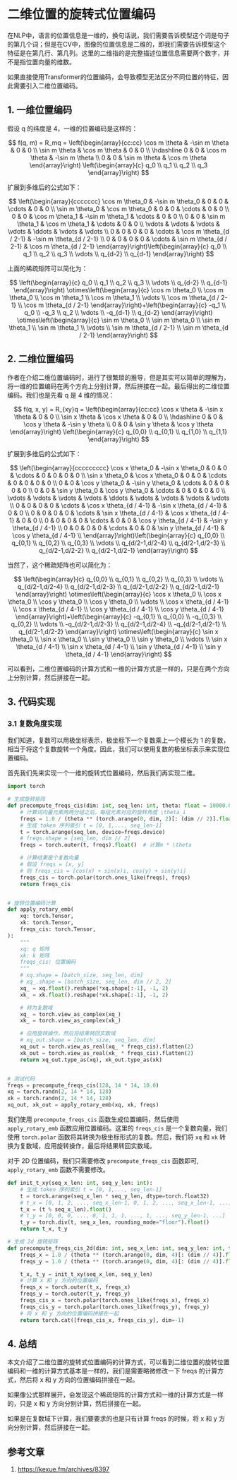 # 二维位置的旋转式位置编码


在NLP中，语言的位置信息是一维的，换句话说，我们需要告诉模型这个词是句子的第几个词；但是在CV中，图像的位置信息是二维的，即我们需要告诉模型这个特征是在第几行、第几列。这里的二维指的是完整描述位置信息需要两个数字，并不是指位置向量的维数。

如果直接使用Transformer的位置编码，会导致模型无法区分不同位置的特征，因此需要引入二维位置编码。

## 1. 一维位置编码

假设 q 的纬度是 4，一维的位置编码是这样的：

$$
f(q, m) = R_mq = \left(\begin{array}{cc:cc}
\cos m \theta & -\sin m \theta & 0 & 0 \\
\sin m \theta & \cos m \theta & 0 & 0 \\
\hdashline 0 & 0 & \cos m \theta & -\sin m \theta \\
0 & 0 & \sin m \theta & \cos m \theta
\end{array}\right) \left(\begin{array}{c} q_0 \\ q_1 \\ q_2 \\ q_3 \end{array}\right)
$$

扩展到多维后的公式如下：

$$
\left(\begin{array}{ccccccc}
\cos m \theta_0 & -\sin m \theta_0 & 0 & 0 & \cdots & 0 & 0 \\
\sin m \theta_0 & \cos m \theta_0 & 0 & 0 & \cdots & 0 & 0 \\
0 & 0 & \cos m \theta_1 & -\sin m \theta_1 & \cdots & 0 & 0 \\
0 & 0 & \sin m \theta_1 & \cos m \theta_1 & \cdots & 0 & 0 \\
\vdots & \vdots & \vdots & \vdots & \ddots & \vdots & \vdots \\
0 & 0 & 0 & 0 & \cdots & \cos m \theta_{d / 2-1} & -\sin m \theta_{d / 2-1} \\
0 & 0 & 0 & 0 & \cdots & \sin m \theta_{d / 2-1} & \cos m \theta_{d / 2-1}
\end{array}\right)\left(\begin{array}{c}
q_0 \\
q_1 \\
q_2 \\
q_3 \\
\vdots \\
q_{d-2} \\
q_{d-1}
\end{array}\right)
$$

上面的稀疏矩阵可以简化为：


$$
\left(\begin{array}{c}
q_0 \\
q_1 \\
q_2 \\
q_3 \\
\vdots \\
q_{d-2} \\
q_{d-1}
\end{array}\right) \otimes\left(\begin{array}{c}
\cos m \theta_0 \\
\cos m \theta_0 \\
\cos m \theta_1 \\
\cos m \theta_1 \\
\vdots \\
\cos m \theta_{d / 2-1} \\
\cos m \theta_{d / 2-1}
\end{array}\right)+\left(\begin{array}{c}
-q_1 \\
q_0 \\
-q_3 \\
q_2 \\
\vdots \\
-q_{d-1} \\
q_{d-2}
\end{array}\right) \otimes\left(\begin{array}{c}
\sin m \theta_0 \\
\sin m \theta_0 \\
\sin m \theta_1 \\
\sin m \theta_1 \\
\vdots \\
\sin m \theta_{d / 2-1} \\
\sin m \theta_{d / 2-1}
\end{array}\right)
$$

## 2. 二维位置编码

作者在介绍二维位置编码时，进行了很繁琐的推导，但是其实可以简单的理解为，将一维的位置编码在两个方向上分别计算，然后拼接在一起。最后得出的二维位置编码。我们也是先看 q 是 4 维的情况：

$$
f(q, x, y) = R_{xy}q = \left(\begin{array}{cc:cc}
\cos x \theta & -\sin x \theta & 0 & 0 \\
\sin x \theta & \cos x \theta & 0 & 0 \\
\hdashline 0 & 0 & \cos y \theta & -\sin y \theta \\
0 & 0 & \sin y \theta & \cos y \theta
\end{array}\right) \left(\begin{array}{c} q_{0,0} \\ q_{0,1} \\ q_{1,0} \\ q_{1,1} \end{array}\right)
$$

扩展到多维后的公式如下：

$$
\left(\begin{array}{ccccccccc}
\cos x \theta_0 & -\sin x \theta_0 & 0 & 0 & \cdots & 0 & 0 & 0 & 0 \\
\sin x \theta_0 & \cos x \theta_0 & 0 & 0 & \cdots & 0 & 0 & 0 & 0 \\
0 & 0 & \cos y \theta_0 & -\sin y \theta_0 & \cdots & 0 & 0 & 0 & 0 \\
0 & 0 & \sin y \theta_0 & \cos y \theta_0 & \cdots & 0 & 0 & 0 & 0 \\
\vdots & \vdots & \vdots & \vdots & \ddots & \vdots & \vdots & \vdots & \vdots \\
0 & 0 & 0 & 0 & \cdots & \cos x \theta_{d / 4-1} & -\sin x \theta_{d / 4-1} & 0 & 0 \\
0 & 0 & 0 & 0 & \cdots & \sin x \theta_{d / 4-1} & \cos x \theta_{d / 4-1} & 0 & 0 \\
0 & 0 & 0 & 0 & \cdots & 0 & 0 & \cos y \theta_{d / 4-1} & -\sin y \theta_{d / 4-1} \\
0 & 0 & 0 & 0 & \cdots & 0 & 0 & \sin y \theta_{d / 4-1} & \cos y \theta_{d / 4-1} \\
\end{array}\right)\left(\begin{array}{c}
q_{0,0} \\
q_{0,1} \\
q_{0,2} \\
q_{0,3} \\
\vdots \\
q_{d/2-1,d/2-4} \\
q_{d/2-1,d/2-3} \\
q_{d/2-1,d/2-2} \\
q_{d/2-1,d/2-1}
\end{array}\right)
$$

当然了，这个稀疏矩阵也可以简化为：

$$
\left(\begin{array}{c}
q_{0,0} \\
q_{0,1} \\
q_{0,2} \\
q_{0,3} \\
\vdots \\
q_{d/2-1,d/2-4} \\
q_{d/2-1,d/2-3} \\
q_{d/2-1,d/2-2} \\
q_{d/2-1,d/2-1}
\end{array}\right) \otimes\left(\begin{array}{c}
\cos x \theta_0 \\
\cos x \theta_0 \\
\cos y \theta_0 \\
\cos y \theta_0 \\
\vdots \\
\cos x \theta_{d / 4-1} \\
\cos x \theta_{d / 4-1} \\
\cos y \theta_{d / 4-1} \\
\cos y \theta_{d / 4-1}
\end{array}\right)+\left(\begin{array}{c}
-q_{0,1} \\
q_{0,0} \\
-q_{0,3} \\
q_{0,2} \\
\vdots \\
-q_{d/2-1,d/2-3} \\
q_{d/2-1,d/2-4} \\
-q_{d/2-1,d/2-1} \\
q_{d/2-1,d/2-2}
\end{array}\right) \otimes\left(\begin{array}{c}
\sin x \theta_0 \\
\sin x \theta_0 \\
\sin y \theta_0 \\
\sin y \theta_0 \\
\vdots \\
\sin x \theta_{d / 4-1} \\
\sin x \theta_{d / 4-1} \\
\sin y \theta_{d / 4-1} \\
\sin y \theta_{d / 4-1}
\end{array}\right)
$$

可以看到，二维位置编码的计算方式和一维的计算方式是一样的，只是在两个方向上分别计算，然后拼接在一起。

## 3. 代码实现

### 3.1 复数角度实现

我们知道，复数可以用极坐标表示，极坐标下一个复数乘上一个模长为 1 的复数，相当于将这个复数旋转一个角度。因此，我们可以使用复数的极坐标表示来实现位置编码。

首先我们先来实现一个一维的旋转式位置编码，然后我们再实现二维。

```python
import torch

# 生成旋转矩阵
def precompute_freqs_cis(dim: int, seq_len: int, theta: float = 10000.0):
    # 计算词向量元素两两分组之后，每组元素对应的旋转角度 \theta_i
    freqs = 1.0 / (theta ** (torch.arange(0, dim, 2)[: (dim // 2)].float() / dim))
    # 生成 token 序列索引 t = [0, 1,..., seq_len-1]
    t = torch.arange(seq_len, device=freqs.device)
    # freqs.shape = [seq_len, dim // 2]
    freqs = torch.outer(t, freqs).float()  # 计算m * \theta

    # 计算结果是个复数向量
    # 假设 freqs = [x, y]
    # 则 freqs_cis = [cos(x) + sin(x)i, cos(y) + sin(y)i]
    freqs_cis = torch.polar(torch.ones_like(freqs), freqs)
    return freqs_cis


# 旋转位置编码计算
def apply_rotary_emb(
    xq: torch.Tensor,
    xk: torch.Tensor,
    freqs_cis: torch.Tensor,
):
    """
    xq: q 矩阵
    xk: k 矩阵
    freqs_cis: 位置编码
    """
    # xq.shape = [batch_size, seq_len, dim]
    # xq_.shape = [batch_size, seq_len, dim // 2, 2]
    xq_ = xq.float().reshape(*xq.shape[:-1], -1, 2)
    xk_ = xk.float().reshape(*xk.shape[:-1], -1, 2)

    # 转为复数域
    xq_ = torch.view_as_complex(xq_)
    xk_ = torch.view_as_complex(xk_)

    # 应用旋转操作，然后将结果转回实数域
    # xq_out.shape = [batch_size, seq_len, dim]
    xq_out = torch.view_as_real(xq_ * freqs_cis).flatten(2)
    xk_out = torch.view_as_real(xk_ * freqs_cis).flatten(2)
    return xq_out.type_as(xq), xk_out.type_as(xk)


# 测试代码
freqs = precompute_freqs_cis(128, 14 * 14, 10.0)
xq = torch.randn(2, 14 * 14, 128)
xk = torch.randn(2, 14 * 14, 128)
xq_out, xk_out = apply_rotary_emb(xq, xk, freqs)
```

我们使用 `precompute_freqs_cis` 函数生成位置编码，然后使用 `apply_rotary_emb` 函数应用位置编码。这里的 `freqs_cis` 是一个复数向量，我们使用 `torch.polar` 函数将其转换为极坐标形式的复数。然后，我们将 `xq` 和 `xk` 转换为复数域，应用旋转操作，最后将结果转回实数域。

对于 2D 位置编码，我们只需要修改 `precompute_freqs_cis` 函数即可, `apply_rotary_emb` 函数不需要修改。

```python
def init_t_xy(seq_x_len: int, seq_y_len: int):
    # 生成 token 序列索引 t = [0, 1,..., seq_len-1]
    t = torch.arange(seq_x_len * seq_y_len, dtype=torch.float32)
    # t_x = [0, 1, 2, ..., seq_x_len-1, 0, 1, 2, ..., seq_x_len-1, ...]
    t_x = (t % seq_x_len).float()
    # t_y = [0, 0, 0, ..., 0, 1, 1, 1, ..., 1, ..., seq_y_len-1, ...]
    t_y = torch.div(t, seq_x_len, rounding_mode="floor").float()
    return t_x, t_y

# 生成 2d 旋转矩阵
def precompute_freqs_cis_2d(dim: int, seq_x_len: int, seq_y_len: int, theta: float = 100.0):
    freqs_x = 1.0 / (theta ** (torch.arange(0, dim, 4)[: (dim // 4)].float() / dim))
    freqs_y = 1.0 / (theta ** (torch.arange(0, dim, 4)[: (dim // 4)].float() / dim))

    t_x, t_y = init_t_xy(seq_x_len, seq_y_len)
    # 计算 x 和 y 方向的位置编码
    freqs_x = torch.outer(t_x, freqs_x)
    freqs_y = torch.outer(t_y, freqs_y)
    freqs_cis_x = torch.polar(torch.ones_like(freqs_x), freqs_x)
    freqs_cis_y = torch.polar(torch.ones_like(freqs_y), freqs_y)
    # 将 x 和 y 方向的位置编码拼接在一起
    return torch.cat([freqs_cis_x, freqs_cis_y], dim=-1)
```

## 4. 总结

本文介绍了二维位置的旋转式位置编码的计算方式，可以看到二维位置的旋转位置编码和一维的计算方式基本是一样的，我们是需要略微修改一下 freqs 的计算方式，然后将 x 和 y 方向的位置编码拼接在一起。

如果像公式那样展开，会发现这个稀疏矩阵的计算方式和一维的计算方式是一样的，只是 x 和 y 方向分别计算，然后拼接在一起。

如果是在复数域下计算，我们要要求的也是只有计算 freqs 的时候，将 x 和 y 方向分别计算，然后拼接在一起。


## 参考文章

1. https://kexue.fm/archives/8397


